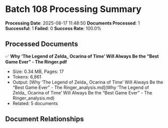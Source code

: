 # Batch 108 Processing Summary

**Processing Date**: 2025-08-17 11:48:50
**Documents Processed**: 1
**Successful**: 1
**Failed**: 0
**Success Rate**: 100.0%

## Processed Documents

✅ **Why ‘The Legend of Zelda_ Ocarina of Time’ Will Always Be the “Best Game Ever” - The Ringer.pdf**
   - Size: 0.34 MB, Pages: 17
   - Tokens: 6,861
   - Output: [Why ‘The Legend of Zelda_ Ocarina of Time’ Will Always Be the “Best Game Ever” - The Ringer_analysis.md](Why ‘The Legend of Zelda_ Ocarina of Time’ Will Always Be the “Best Game Ever” - The Ringer_analysis.md)
   - Related: 5 documents

## Document Relationships
